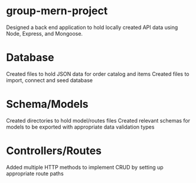 # group-mern-project

Designed a back end application to hold locally created API data using Node, Express, and Mongoose.

# Database

Created files to hold JSON data for order catalog and items
Created files to import, connect and seed database

# Schema/Models

Created directories to hold model/routes files
Created relevant schemas for models to be exported with appropriate data validation types

# Controllers/Routes

Added multiple HTTP methods to implement CRUD by setting up appropriate route paths
